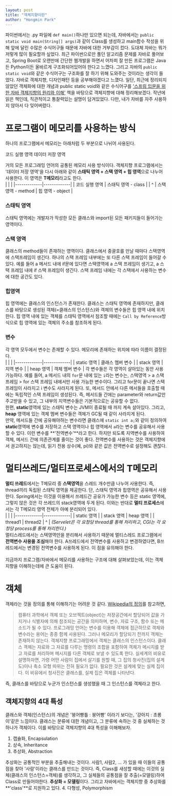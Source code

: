 ```yaml
---
layout: post
title: "객체지향이란"
author: "Hongmin Park"
---
```

파이썬에서는 .py 파일에 `def main()`하나만 있으면 되는데, 자바에서는 `public static void main(String[] args)`과 같이 Class를 생성하고 main함수 작성을 위해 앞에 달린 수많은 수식어구들 때문에 자바에 대한 거부감이 컸다. 도대체 자바는 뭐가 저렇게 많이 필요할까 싶었다. 최근 파이썬으로만 풀던 알고리즘 문제를 자바로 풀어보고, Spring Boot로 오랜만에 간단한 웹개발을 하면서 어차피 잘 만든 프로그램은 Java든 Python이든 올바르게 구조화되어있어야 한다고 느꼈다. 그리고 자바의 `public static void`와 같은 수식어구는 구조화를 잘 하기 위해 도와주는 것이라는 생각이 들었다. 자바로 객체지향, 디자인패턴 등을 공부해야겠다고 느꼈다. 일단, 최근에 정리되지 않았던 객체화에 대한 개념과 public static void와 같은 수식어구를 ['스프링 입문을 위한 자바 객체지향의 원리와 이해'](http://book.interpark.com/product/BookDisplay.do?_method=detail&sc.prdNo=237559903&gclid=Cj0KCQjwivbsBRDsARIsADyISJ-wgIxfw6kbliBapVM2UFu6oRs7K8iUwhMEu37h-bVYqfjPbnR1ysgaAtymEALw_wcB) 책을 바탕으로 객체지향에 대해 정리해보겠다. 작년에 읽은 책인데, 직관적이고 통찰력있는 설명이 담겨있었다. 다만, 내가 자바를 자주 사용하지 않아서 다 잊어버렸다. 

# 프로그램이 메모리를 사용하는 방식
하나의 프로그램에서 메모리는 아래처럼 두 부분으로 나뉘어 사용된다. <br>
<tr>
    <td>코드 실행 영역</td>
    <td>데이터 저장 영역</td>
</tr>

거의 모든 프로그래밍 언어의 공통된 메모리 사용 방식이다. 객체지향 프로그램에서는 '데이터 저장 영역'을 다시 아래와 같이 **스태틱 영역 + 스택 영역 + 힙 영역**으로 나누어 사용한다. 이 영역은 **T메모리**라고도 한다.<br>
| <!-- -->    | <!-- -->    |
|-------------|-------------|
| 코드 실행 영역 |          스태틱 영역 - class         |
| ^           | 스택 영역 - method | 힙 영역 - object |

### 스태틱 영역
스태틱 영역에는 개발자가 작성한 모든 클래스와 import된 모든 패키지들이 들어가는 영역이다.
### 스택 영역
클래스의 method들이 존재하는 영역이다. 클래스에서 중괄호를 만날 때마다 스택영역에 스택프레임이 생긴다. 하나의 스택 프레임 내부에는 또 다른 스택 프레임이 들어갈 수 있다. 예를 들어 a 메서드 내에 if문에 있다면 스택영역에 a 스택 프레임이 생기고, a 스택 프레임 내에 if 스택 프레임이 생긴다. 스택 프레임 내에는 각 스택에서 사용하는 변수에 대한 공간도 있다. <br>
### 힙영역
힙 영역에는 클래스의 인스턴스가 존재한다. 클래스는 스태틱 영역에 존재하지만, 클래스를 바탕으로 생성된 객체(=클래스의 인스턴스)와 객체의 변수들은 힙 영역 내에 위치한다. 힙 영역 내에 있는 객체를 스태틱 영역에서 참조할 때에는 `Call by Reference`방식으로 힙 영역에 있는 객체의 주소를 참조하게 된다.  
### 변수
각 영역 모두에서 변수는 존재할 수 있다. 메모리에 존재하는 위치에 따라 이름이 결정된다.<br>
| <!-- -->    | <!-- -->    |
|-------------|-------------|
| static 영역 | 클래스 멤버 변수 |
| stack 영역 | 지역 변수 |
| heap 영역 | 객체 멤버 변수 |
각 변수들은 각 영역이 살아있는 동안 사용가능하다. 예를 들어, a 메서드 내의 `for`문 내에 있는 `i`라는 변수는, 스택영역 > a 스택 프레임 > for 스택 프레임 내에서만 사용 가능한 변수이다. 그리고 for문이 끝나면 스택 프레임이 사라지고 i 변수도 사라지게 된다. 또, 메서드 안에서 다른 메서들을 호출할 때에는 독립적인 스택 프레임이 생성된다. 즉, 메서드들 간에는 parameter와 return값만 주고받을 수 있고, 그 내부의 지역변수들은 기본적으로는 공유할 수 없다. <br>
한편, **static**영역에 있는 스태틱 변수는 JVM이 종료될 때 까지 계속 살아있다. 그리고, **heap** 영역에 있는 객체 멤버 변수들은 객체가 GC될 때 같이 사라지게 된다.<br>
만약, 메서드들 간에 공유해야하는 변수라면 클래스에 `static int a;`와 같이 정의하여 **static**영역에 변수를 저장하고 스택 영역이나 힙 영역에서 `a`라는 변수를 공유해서 사용할 수 있다. 이런 변수를 **'전역변수'**라고 한다. 하지만 되도록 지역변수를 사용하여 객체, 메서드 간에 의존관계를 줄이는 것이 좋다. 전역변수를 사용하는 것은 객체지향에서 권고하지는 않는데, 읽기 전용 상수(예, pi)와 같은 값은 전역변수로 설정해도 괜찮다. 

# 멀티쓰레드/멀티프로세스에서의 T메모리
**멀티 쓰레드**에서는 T메모리 중 **스택영역**을 스레드 개수만큼 나누어 사용한다. 즉, thread끼리 독립된 스태틱 영역을 제공한다. 단, 스태틱 영역과 힙영역은 공유해서 사용한다. Spring에서는 이것을 이용해서 쓰레드간 공유가 가능한 변수 등은 static 영역에, 그렇지 않은 것은 각 쓰레드의 stack영역에 두게 된다. 이와는 반대로 **멀티 프로세스**에서는 각 T메모리 영역 전체가 아예 분리되어 있다.<br>
| <!-- -->    | <!-- -->    |
|-------------|-------------|
| static 영역                       |
| stack 영역         |    heap 영역  |
| thread1 | thread2 | ^            |
*(Servelet은 각 요청당 thread를 통해 처리하고, CGI는 각 요청당 process를 통해 처리한다.)*
<br>
멀티스레드에서는 스택영역만을 분리해서 사용하기 때문에 멀티스레드 프로그램에서 **전역변수 사용을 조심**해야 한다. A쓰레드에서 전역변수를 사용하고 변경하였다면, B쓰레드에서는 변경된 전역변수를 사용하게 된다. 이 점을 유의해야 한다.
<br><br>
지금까지 프로그램/자바에서 메모리를 사용하는 구조에 대해 살펴보았는데, 이는 객체지향을 이해하는데에 큰 도움이 된다.

# 객체
객체라는 것을 정의를 통해 이해하기는 어려운 것 같다. [Wikipedia의 정의](https://ko.wikipedia.org/wiki/%EA%B0%9D%EC%B2%B4_(%EC%BB%B4%ED%93%A8%ED%84%B0_%EA%B3%BC%ED%95%99))를 참고하면, 
> 컴퓨터 과학에서 객체 또는 오브젝트(object)는 저장공간에서 할당되어 값을 가지거나 식별자에 의해 참조되는 공간을 의미하며, 변수, 자료 구조, 함수 또는 메소드가 될 수 있다. 프로그래밍 언어는 변수를 이용해 객체에 접근하므로 객체와 변수라는 용어는 종종 함께 사용된다. 그러나 메모리가 할당되기 전까지 객체는 존재하지 않는다.
> 객체지향 프로그래밍에서 객체는 클래스의 인스턴스이다. 클래스 객체는 자료와 그 자료를 다루는 명령의 조합을 포함하여 객체가 메시지를 받고 자료를 처리하며 메시지를 다른 객체로 보낼 수 있도록 한다. 실세계의 비유로 설명하자면, 가령 어떤 사람이 집에서 살기를 원할 때, 그 집의 청사진(집의 설계도)이나 축소 모형 따위는 전혀 필요가 없다. 필요한 것은 설계에 맞는 실제 집이다. 이 비유에서 청사진은 클래스를, 실제 집은 객체를 나타낸다.

즉, 클래스를 바탕으로 누군가 인스턴스를 생성했을 때 그 인스턴스를 객체라고 한다. 
## 객체지향의 4대 특성
클래스와 객체(인스턴스)의 개념은 '붕어빵틀 : 붕어빵' 이라기 보다는, '강아지 : 초롱이'같은 느낌이다. 클래스는 분류에 대한 개념이고, 그 분류에 속하는 것 중 실체하는 것 하나가 객체이다. 이를 바탕으로 객체지향의 4대 특성을 이해해보자.
1. 캡슐화, Encapsulation
2. 상속, Inheritance
3. 추상화, Abstraction

추상화는 공통적인 부분을 추출해내는 것이다. 사람1, 사람2, ... 가 있을 때 이들의 공통점을 찾아 '사람'이라는 클래스를 만드는 것이다. 즉, Class를 새성할 때에는 이것의 실체(클래스의 인스턴스=객체)를 생각하고, 그 실체들의 공통점을 잘 추출(=모델링)하여 Class로 만들어야한다. **추상화 = 모델링**이다. 그리고 자바에서는 객체지향 중 추상화를 **'class'**로 지원하고 있다.
4. 다형성, Polymorphism




